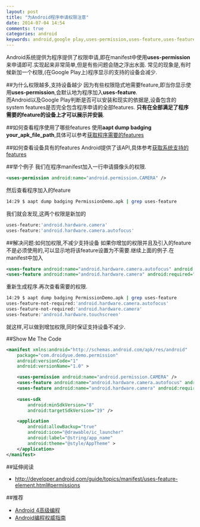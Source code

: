 ```yaml
---
layout: post
title: "为Android程序申请权限注意"
date: 2014-07-04 14:54
comments: true
categories: android 
keywords: android,google play,uses-permission,uses-feature,uses-feature-not-required,aapt,Google Play无法安装,此应用与您的部分设备兼容
---
```

Android系统提供为程序提供了权限申请,即在manifest中使用**uses-permission**来申请即可.实现起来非常简单,但是有些问题会随之浮出水面. 常见的现象是,有时候新加一个权限,(在Google Play上)程序显示的支持的设备会减少.
<!--more-->
##为什么权限越多,支持设备越少
因为有些权限隐式地需要feature,即当你显示使用**uses-permission**,会默认地为程序加入**uses-feature**.       
而Android以及Google Play判断是否可以安装和现实的依据是,设备包含的system features是否完全包含程序申请的全部features.    **只有在全部满足了程序需要的feature的设备上才可以展示并安装**.


##如何查看程序使用了哪些features
使用**aapt dump badging your_apk_file_path**,具体可以参考[获取程序需要的features](http://droidyue.com/blog/2013/12/03/get-an-application-required-features/)


##如何查看设备具有的features
Android提供了该API,具体参考[获取系统支持的features](http://droidyue.com/blog/2013/12/03/get-android-system-available-features/)

##举个例子
我们在程序manifest加入一行申请摄像头的权限.
```xml
<uses-permission android:name="android.permission.CAMERA" />
```
然后查看程序加入的feature
```bash
14:29 $ aapt dump badging PermissionDemo.apk | grep uses-feature
```
我们就会发现,这两个权限是新加的
```bash
uses-feature:'android.hardware.camera'
uses-feature:'android.hardware.camera.autofocus'
```

##解决问题:如何加权限,不减少支持设备
如果你增加的权限并且及引入的feature不是必须使用的,可以显示地将该feature设置为不需要.继续上面的例子.在manifest中加入
```xml
<uses-feature android:name="android.hardware.camera.autofocus" android:required="false"/>
<uses-feature android:name="android.hardware.camera" android:required="false"/>
```
重新生成程序.再次查看需要的权限.
```bash
14:29 $ aapt dump badging PermissionDemo.apk | grep uses-feature
uses-feature-not-required:'android.hardware.camera.autofocus'
uses-feature-not-required:'android.hardware.camera'
uses-feature:'android.hardware.touchscreen'
```
就这样,可以做到增加权限,同时保证支持设备不减少.

##Show Me The Code
```xml
<manifest xmlns:android="http://schemas.android.com/apk/res/android"
    package="com.droidyue.demo.permission"
    android:versionCode="1"
    android:versionName="1.0" >

    <uses-permission android:name="android.permission.CAMERA" />
    <uses-feature android:name="android.hardware.camera.autofocus" android:required="false"/>
	<uses-feature android:name="android.hardware.camera" android:required="false"/>
    
    <uses-sdk
        android:minSdkVersion="8"
        android:targetSdkVersion="19" />

    <application
        android:allowBackup="true"
        android:icon="@drawable/ic_launcher"
        android:label="@string/app_name"
        android:theme="@style/AppTheme" >
    </application>
</manifest>
```
##延伸阅读
  * http://developer.android.com/guide/topics/manifest/uses-feature-element.html#permissions

##推荐
  * <a href="http://www.amazon.cn/gp/product/B00CE1JQO4/ref=as_li_tf_tl?ie=UTF8&camp=536&creative=3200&creativeASIN=B00CE1JQO4&linkCode=as2&tag=droidyue-23">Android 4高级编程</a><img src="http://ir-cn.amazon-adsystem.com/e/ir?t=droidyue-23&l=as2&o=28&a=B00CE1JQO4" width="1" height="1" border="0" alt="" style="border:none !important; margin:0px !important;" />
  * <a href="http://www.amazon.cn/gp/product/B00J4DXWDG/ref=as_li_tf_tl?ie=UTF8&camp=536&creative=3200&creativeASIN=B00J4DXWDG&linkCode=as2&tag=droidyue-23">Android编程权威指南</a><img src="http://ir-cn.amazon-adsystem.com/e/ir?t=droidyue-23&l=as2&o=28&a=B00J4DXWDG" width="1" height="1" border="0" alt="" style="border:none !important; margin:0px !important;" />

